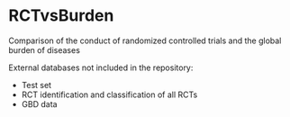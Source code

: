 # RCTvsBurden
Comparison of the conduct of randomized controlled trials and the global burden of diseases


External databases not included in the repository:
- Test set
- RCT identification and classification of all RCTs
- GBD data
